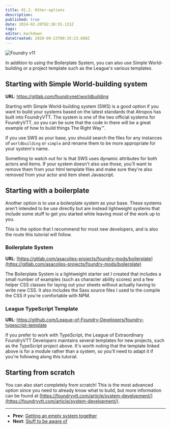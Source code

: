 ```yaml
---
title: 01.2. Other-options
description: 
published: true
date: 2024-02-20T02:38:55.131Z
tags: 
editor: markdown
dateCreated: 2020-09-23T00:35:23.660Z
---
```


![Foundry v11](https://img.shields.io/badge/Foundry-v11-green)

In addition to using the Boilerplate System, you can also use Simple World-building or a project template such as the League's various templates.

## Starting with Simple World-building system
**URL**: https://gitlab.com/foundrynet/worldbuilding

Starting with Simple World-building system (SWS) is a good option if you want to build your systems based on the latest standards that Atropos has built into FoundryVTT. The system is one of the two official systems for FoundryVTT, so you can be sure that the code in there will be a great example of how to build things The Right Way™.

If you use SWS as your base, you should search the files for any instances of `worldbuilding` or `simple` and rename them to be more appropriate for your system's name.

Something to watch out for is that SWS uses dynamic attributes for both actors and items. If your system doesn't also use those, you'll want to remove them from your html template files and make sure they're also removed from your actor and item sheet Javascript.

## Starting with a boilerplate

Another option is to use a boilerplate system as your base. These systems aren't intended to be use directly but are instead lightweight systems that include some stuff to get you started while leaving most of the work up to you.

This is the option that I recommend for most new developers, and is also the route this tutorial will follow.


### Boilerplate System
**URL**: [https://gitlab.com/asacolips-projects/foundry-mods/boilerplate](https://gitlab.com/asacolips-projects/foundry-mods/boilerplate)

The Boilerplate System is a lightweight starter set I created that includes a small number of examples (such as character ability scores) and a few helper CSS classes for laying out your sheets without actually having to write new CSS. It also includes the Sass source files I used to the compile the CSS if you're comfortable with NPM.

### League TypeScript Template
**URL**: https://github.com/League-of-Foundry-Developers/foundry-typescript-template

If you prefer to work with TypeScript, the League of Extraordinary FoundryVTT Developers maintains several templates for new projects, such as the TypeScript project above. It's worth noting that the template linked above is for a module rather than a system, so you'll need to adapt it if you're following along this tutorial.


## Starting from scratch

You can also start completely from scratch! This is the most advanced option since you need to already know what to build, but more information can be found at [https://foundryvtt.com/article/system-development/](https://foundryvtt.com/article/system-development/).

---

* **Prev**: [Getting an empty system together](https://foundryvtt.wiki/en/development/guides/SD-tutorial/SD01-Getting-started)
* **Next**: [Stuff to be aware of](https://foundryvtt.wiki/en/development/guides/SD-tutorial/SD02-Stuff-to-be-aware-of)